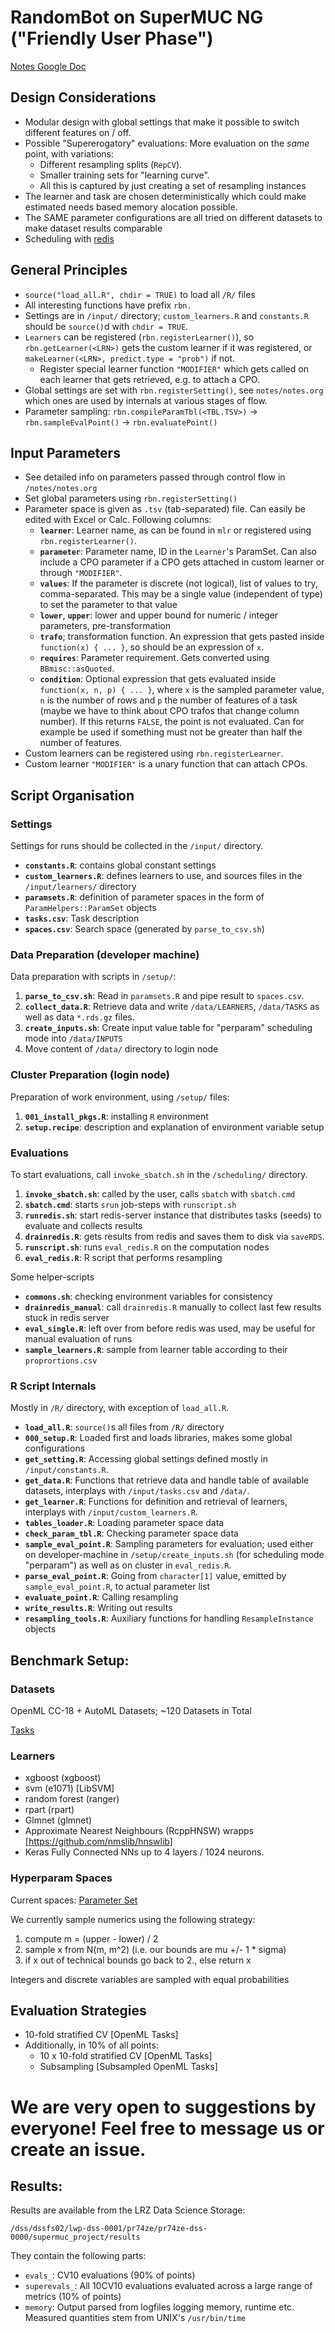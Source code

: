 # RandomBot on SuperMUC NG ("Friendly User Phase")

[Notes Google Doc](https://docs.google.com/document/d/1Oe4V_GlDcDLQnzsix0yu6VBfpce9bzuquH3sZEOQZBE/edit?usp=sharing)

## Design Considerations

- Modular design with global settings that make it possible to switch different features on / off.
- Possible "Supererogatory" evaluations: More evaluation on the *same* point, with variations:
  - Different resampling splits (`RepCV`).
  - Smaller training sets for "learning curve".
  - All this is captured by just creating a set of resampling instances
- The learner and task are chosen deterministically which could make estimated needs based memory alocation possible.
- The SAME parameter configurations are all tried on different datasets to make dataset results comparable
- Scheduling with [redis](https://redis.io/)

## General Principles

- `source("load_all.R", chdir = TRUE)` to load all `/R/` files
- All interesting functions have prefix `rbn.`
- Settings are in `/input/` directory; `custom_learners.R` and `constants.R` should be `source()`d with `chdir = TRUE`.
- `Learners` can be registered (`rbn.registerLearner()`), so `rbn.getLearner(<LRN>)` gets the custom learner if it was registered, or `makeLearner(<LRN>, predict.type = "prob")` if not.
  - Register special learner function `"MODIFIER"` which gets called on each learner that gets retrieved, e.g. to attach a CPO.
- Global settings are set with `rbn.registerSetting()`, see `notes/notes.org` which ones are used by internals at various stages of flow.
- Parameter sampling: `rbn.compileParamTbl(<TBL.TSV>)` -> `rbn.sampleEvalPoint()` -> `rbn.evaluatePoint()`

## Input Parameters

- See detailed info on parameters passed through control flow in `/notes/notes.org`
- Set global parameters using `rbn.registerSetting()`
- Parameter space is given as `.tsv` (tab-separated) file. Can easily be edited with Excel or Calc. Following columns:
  - **`learner`**: Learner name, as can be found in `mlr` or registered using `rbn.registerLearner()`.
  - **`parameter`**: Parameter name, ID in the `Learner`'s ParamSet. Can also include a CPO parameter if a CPO gets attached in custom learner or through `"MODIFIER"`.
  - **`values`**: If the parameter is discrete (not logical), list of values to try, comma-separated. This may be a single value (independent of type) to set the parameter to that value
  - **`lower`**, **`upper`**: lower and upper bound for numeric / integer parameters, pre-transformation
  - **`trafo`**; transformation function. An expression that gets pasted inside `function(x) { ... }`, so should be an expression of `x`.
  - **`requires`**: Parameter requirement. Gets converted using `BBmisc::asQuoted`.
  - **`condition`**: Optional expression that gets evaluated inside `function(x, n, p) { ... }`, where `x` is the sampled parameter value, `n` is the number of rows and `p` the number of features of a task (maybe we have to think about CPO trafos that change column number). If this returns `FALSE`, the point is not evaluated. Can for example be used if something must not be greater than half the number of features.
- Custom learners can be registered using `rbn.registerLearner`.
- Custom learner `"MODIFIER"` is a unary function that can attach CPOs.

## Script Organisation

### Settings
Settings for runs should be collected in the `/input/` directory.

* **`constants.R`**: contains global constant settings
* **`custom_learners.R`**: defines learners to use, and sources files in the `/input/learners/` directory
* **`paramsets.R`**: definition of parameter spaces in the form of `ParamHelpers::ParamSet` objects
* **`tasks.csv`**: Task description
* **`spaces.csv`**: Search space (generated by `parse_to_csv.sh`)

### Data Preparation (developer machine)
Data preparation with scripts in `/setup/`:

1. **`parse_to_csv.sh`**: Read in `paramsets.R` and pipe result to `spaces.csv`.
2. **`collect_data.R`**: Retrieve data and write `/data/LEARNERS`, `/data/TASKS` as well as data `*.rds.gz` files.
3. **`create_inputs.sh`**: Create input value table for "perparam" scheduling mode into `/data/INPUTS`
4. Move content of `/data/` directory to login node

### Cluster Preparation (login node)
Preparation of work environment, using `/setup/` files:

1. **`001_install_pkgs.R`**: installing `R` environment
2. **`setup.recipe`**: description and explanation of environment variable setup

### Evaluations
To start evaluations, call `invoke_sbatch.sh` in the `/scheduling/` directory.

1. **`invoke_sbatch.sh`**: called by the user, calls `sbatch` with `sbatch.cmd`
2. **`sbatch.cmd`**: starts `srun` job-steps with `runscript.sh`
3. **`runredis.sh`**: start redis-server instance that distributes tasks (seeds) to evaluate and collects results
4. **`drainredis.R`**: gets results from redis and saves them to disk via `saveRDS`.
5. **`runscript.sh`**: runs `eval_redis.R` on the computation nodes
6. **`eval_redis.R`**: R script that performs resampling

Some helper-scripts

- **`commons.sh`**: checking environment variables for consistency
- **`drainredis_manual`**: call `drainredis.R` manually to collect last few results stuck in redis server
- **`eval_single.R`**: left over from before redis was used, may be useful for manual evaluation of runs
- **`sample_learners.R`**: sample from learner table according to their `proprortions.csv`

### R Script Internals
Mostly in `/R/` directory, with exception of `load_all.R`.

- **`load_all.R`**: `source()`s all files from `/R/` directory
- **`000_setup.R`**: Loaded first and loads libraries, makes some global configurations
- **`get_setting.R`**: Accessing global settings defined mostly in `/input/constants.R`.
- **`get_data.R`**: Functions that retrieve data and handle table of available datasets, interplays with `/input/tasks.csv` and `/data/`.
- **`get_learner.R`**: Functions for definition and retrieval of learners, interplays with `/input/custom_learners.R`.
- **`tables_loader.R`**: Loading parameter space data
- **`check_param_tbl.R`**: Checking parameter space data
- **`sample_eval_point.R`**: Sampling parameters for evaluation; used either on developer-machine in `/setup/create_inputs.sh` (for scheduling mode "perparam") as well as on cluster in `eval_redis.R`.
- **`parse_eval_point.R`**: Going from `character[1]` value, emitted by `sample_eval_point.R`, to actual parameter list
- **`evaluate_point.R`**: Calling resampling
- **`write_results.R`**: Writing out results
- **`resampling_tools.R`**: Auxiliary functions for handling `ResampleInstance` objects

## Benchmark Setup:

### Datasets
OpenML CC-18 + AutoML Datasets; ~120 Datasets in Total

[Tasks](https://docs.google.com/spreadsheets/d/1IlcB98LZsG9y6veYivH05mN4yC8Qf2y2kB2HZHPsaMI/edit?usp=sharing)

### Learners
- xgboost (xgboost)
- svm (e1071) [LibSVM]
- random forest (ranger)
- rpart (rpart)
- Glmnet (glmnet)
- Approximate Nearest Neighbours (RcppHNSW) wrapps [https://github.com/nmslib/hnswlib]
- Keras Fully Connected NNs up to 4 layers / 1024 neurons.

### Hyperparam Spaces

Current spaces: [Parameter Set](https://github.com/compstat-lmu/randombot_ng/blob/master/input/paramsets.R)

We currently sample numerics using the following strategy:
  1. compute m = (upper - lower) / 2
  2. sample x from N(m, m^2) (i.e. our bounds are mu +/- 1 * sigma)
  3. if x out of technical bounds go back to 2., else return x

Integers and discrete variables are sampled with equal probabilities

## Evaluation Strategies
- 10-fold stratified CV [OpenML Tasks]
- Additionally, in 10% of all points:
  - 10 x 10-fold stratified CV [OpenML Tasks]
  - Subsampling [Subsampled OpenML Tasks]


# We are very open to suggestions by everyone! Feel free to message us or create an issue.


## Results:

Results are available from the LRZ Data Science Storage: 

`/dss/dssfs02/lwp-dss-0001/pr74ze/pr74ze-dss-0000/supermuc_project/results`

They contain the following parts: 
- `evals_`: CV10 evaluations (90% of points)
- `superevals_`: All 10CV10 evaluations evaluated across a large range of metrics (10% of points)
- `memory`: Output parsed from logfiles logging memory, runtime etc. Measured quantities stem from UNIX's `/usr/bin/time`

